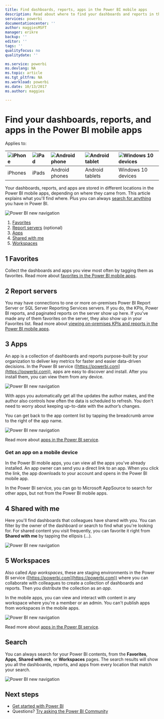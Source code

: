 ```yaml
---
title: Find dashboards, reports, apps in the Power BI mobile apps
description: Read about where to find your dashboards and reports in the Power BI mobile apps, depending on where they came from.
services: powerbi
documentationcenter: ''
author: maggiesMSFT
manager: erikre
backup: ''
editor: ''
tags: ''
qualityfocus: no
qualitydate: ''

ms.service: powerbi
ms.devlang: NA
ms.topic: article
ms.tgt_pltfrm: NA
ms.workload: powerbi
ms.date: 10/13/2017
ms.author: maggies

---
```

# Find your dashboards, reports, and apps in the Power BI mobile apps
Applies to:

| ![iPhone](media/mobile-apps-find-content-mobile-devices/iphone-logo-50-px.png) | ![iPad](media/mobile-apps-find-content-mobile-devices/ipad-logo-50-px.png) | ![Android phone](media/mobile-apps-find-content-mobile-devices/android-phone-logo-50-px.png) | ![Android tablet](media/mobile-apps-find-content-mobile-devices/android-tablet-logo-50-px.png) | ![Windows 10 devices](media/mobile-apps-find-content-mobile-devices/win-10-logo-50-px.png) |
|:--- |:--- |:--- |:--- |:--- |
| iPhones |iPads |Android phones |Android tablets |Windows 10 devices |

Your dashboards, reports, and apps are stored in different locations in the Power BI mobile apps, depending on where they came from. This article explains what you'll find where. Plus you can always [search for anything](mobile-apps-find-content-mobile-devices.md#search) you have in Power BI. 

![Power BI new navigation](media/mobile-apps-find-content-mobile-devices/power-bi-mobile-find-content.png)

1. [Favorites](mobile-apps-find-content-mobile-devices.md#1-favorites)
2. [Report servers](mobile-apps-find-content-mobile-devices.md#2-report-servers) (optional)
3. [Apps](mobile-apps-find-content-mobile-devices.md#3-apps)
4. [Shared with me](mobile-apps-find-content-mobile-devices.md#4-shared-with-me)
5. [Workspaces](mobile-apps-find-content-mobile-devices.md#5-workspaces)

## 1 Favorites
Collect the dashboards and apps you view most often by tagging them as favorites. Read more about [favorites in the Power BI mobile apps](mobile-apps-favorites.md).

## 2 Report servers
You may have connections to one or more on-premises Power BI Report Server or SQL Server Reporting Services servers. If you do, the KPIs, Power BI reports, and paginated reports on the server show up here. If you've made any of them favorites on the server, they also show up in your Favorites list. Read more about [viewing on-premises KPIs and reports in the Power BI mobile apps](mobile-app-ssrs-kpis-mobile-on-premises-reports.md).

## 3 Apps
An app is a collection of dashboards and reports purpose-built by your organization to deliver key metrics for faster and easier data-driven decisions. In the Power BI service ([https://powerbi.com](https://powerbi.com)), apps are easy to discover and install. After you install them, you can view them from any device. 

![Power BI new navigation](media/mobile-apps-find-content-mobile-devices/power-bi-mobile-apps.png)

With apps you automatically get all the updates the author makes, and the author also controls how often the data is scheduled to refresh. You don't need to worry about keeping up-to-date with the author’s changes.

You can get back to the app content list by tapping the breadcrumb arrow to the right of the app name.

![Power BI new navigation](media/mobile-apps-find-content-mobile-devices/power-bi-it-spend-app-android.png)

Read more about [apps in the Power BI service](service-install-use-apps.md).

### Get an app on a mobile device
In the Power BI mobile apps, you can view all the apps you've already installed. An app owner can send you a direct link to an app. When you click the link, the app downloads to your account and opens in the Power BI mobile app. 

In the Power BI service, you can go to Microsoft AppSource to search for other apps, but not from the Power BI mobile apps. 

## 4 Shared with me
Here you'll find dashboards that colleagues have shared with you. You can filter by the owner of the dashboard or search to find what you're looking for. For shared content you visit frequently, you can favorite it right from **Shared with me** by tapping the ellipsis (...).

![Power BI new navigation](media/mobile-apps-find-content-mobile-devices/power-bi-mobile-shared-with-me-fave.png)

## 5 Workspaces
Also called *App workspaces*, these are staging environments in the Power BI service ([https://powerbi.com](https://powerbi.com)) where you can collaborate with colleagues to create a collection of dashboards and reports. Then you distribute the collection as an *app*. 

In the mobile apps, you can view and interact with content in any workspace where you're a member or an admin. You can't publish apps from workspaces in the mobile apps.

![Power BI new navigation](media/mobile-apps-find-content-mobile-devices/power-bi-mobile-workspaces-home-android.png)

Read more about [apps in the Power BI service](service-install-use-apps.md).

## Search
You can always search for your Power BI contents, from the **Favorites**, **Apps**, **Shared with me**, or **Workspaces** pages. The search results will show you all the dashboards, reports, and apps from every location that match your search. 

![Power BI new navigation](media/mobile-apps-find-content-mobile-devices/power-bi-mobile-search.png)

## Next steps
* [Get started with Power BI](service-get-started.md)
* Questions? [Try asking the Power BI Community](http://community.powerbi.com/)

